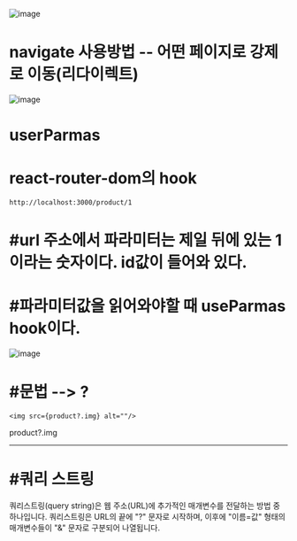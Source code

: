 ![image](https://github.com/leegowoon/react/assets/145514701/5b4a12dc-59bd-4a8d-b3af-abcdbfca38da)


# navigate 사용방법 -- 어떤 페이지로 강제로 이동(리다이렉트)

![image](https://github.com/leegowoon/react/assets/145514701/02cfa85a-cc34-402d-9f5c-72113c8aa543)

# userParmas
# react-router-dom의 hook

```
http://localhost:3000/product/1
```
# #url 주소에서 파라미터는 제일 뒤에 있는 1이라는 숫자이다. id값이 들어와 있다.
# #파라미터값을 읽어와야할 때 useParmas hook이다.

![image](https://github.com/leegowoon/react/assets/145514701/5ae9f521-18bf-47af-8d96-0a028846f22e)

# #문법 --> ?
```
<img src={product?.img} alt=""/>
```
product?.img

---
# #쿼리 스트링
쿼리스트링(query string)은 웹 주소(URL)에 추가적인 매개변수를 전달하는 방법 중 하나입니다.
쿼리스트링은 URL의 끝에 "?" 문자로 시작하며, 이후에 "이름=값" 형태의 매개변수들이 "&" 문자로 구분되어 나열됩니다.
